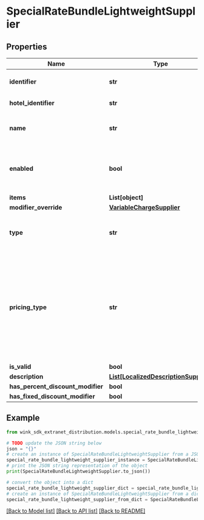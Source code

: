 # SpecialRateBundleLightweightSupplier


## Properties

Name | Type | Description | Notes
------------ | ------------- | ------------- | -------------
**identifier** | **str** | Unique record identifier | 
**hotel_identifier** | **str** | Hotel identifier. | 
**name** | **str** | Internal name of promotion ancillary. | 
**enabled** | **bool** | Whether this promotion ancillary is enabled or not. | [default to True]
**items** | **List[object]** |  | 
**modifier_override** | [**VariableChargeSupplier**](VariableChargeSupplier.md) |  | [optional] 
**type** | **str** | Required if manual override modifier is not null | [optional] 
**pricing_type** | **str** | Determines whether this discount should be applied per night, per stay or per person - per night; Required if amount override is not null | [optional] 
**is_valid** | **bool** |  | [optional] 
**description** | [**List[LocalizedDescriptionSupplier]**](LocalizedDescriptionSupplier.md) |  | [optional] 
**has_percent_discount_modifier** | **bool** |  | [optional] 
**has_fixed_discount_modifier** | **bool** |  | [optional] 

## Example

```python
from wink_sdk_extranet_distribution.models.special_rate_bundle_lightweight_supplier import SpecialRateBundleLightweightSupplier

# TODO update the JSON string below
json = "{}"
# create an instance of SpecialRateBundleLightweightSupplier from a JSON string
special_rate_bundle_lightweight_supplier_instance = SpecialRateBundleLightweightSupplier.from_json(json)
# print the JSON string representation of the object
print(SpecialRateBundleLightweightSupplier.to_json())

# convert the object into a dict
special_rate_bundle_lightweight_supplier_dict = special_rate_bundle_lightweight_supplier_instance.to_dict()
# create an instance of SpecialRateBundleLightweightSupplier from a dict
special_rate_bundle_lightweight_supplier_from_dict = SpecialRateBundleLightweightSupplier.from_dict(special_rate_bundle_lightweight_supplier_dict)
```
[[Back to Model list]](../README.md#documentation-for-models) [[Back to API list]](../README.md#documentation-for-api-endpoints) [[Back to README]](../README.md)


